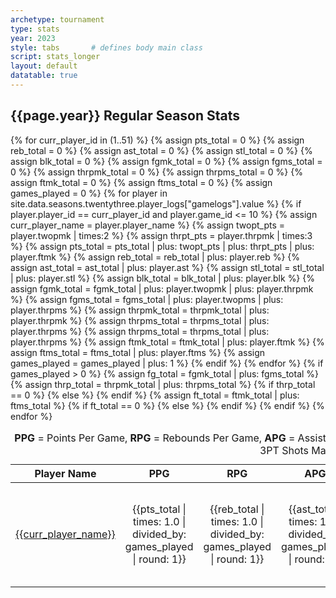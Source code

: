 ```yaml
---
archetype: tournament
type: stats
year: 2023
style: tabs       # defines body main class
script: stats_longer
layout: default
datatable: true
---
```

<h2> {{page.year}} Regular Season Stats </h2>
<table class="display">
  <caption style="text-align: center;"> <b>PPG</b> = Points Per Game, <b>RPG</b> = Rebounds Per Game, <b>APG</b> = Assists Per Game, <b>SPG</b> = Steals per Game, <b>BPG</b> = Blocks per Game, <b>FG%</b> = Total % Of Shots Made, <b>3PT%</b> = Total % Of 3PT Shots Made, <b>FT%</b> = Total % Of Free Throws Made <b>GP</b> = Games Played</caption>
  <colgroup>
      <col class="fifteen"/>
      <col class="nine"/>
      <col class="nine"/>
      <col class="nine"/>
      <col class="nine"/>
      <col class="nine"/>
      <col class="nine"/>
      <col class="nine"/>
      <col class="nine"/>
      <col class="nine"/>
  </colgroup>
  <thead style="text-align: center;">
    <tr>
        <th>Player Name</th>
        <th>PPG</th>
        <th>RPG</th>
        <th>APG</th>
        <th>SPG</th>
        <th>BPG</th>
        <th>FG%</th>
        <th>3PT%</th>
        <th>FT%</th>
        <th>GP</th>
    </tr>
  </thead>
  <tbody style="text-align: center;">
  {% for curr_player_id in (1..51) %}
	{% assign pts_total = 0 %}
	{% assign reb_total = 0 %}
	{% assign ast_total = 0 %}
	{% assign stl_total = 0 %}
	{% assign blk_total = 0 %}
  {% assign fgmk_total = 0 %}
  {% assign fgms_total = 0 %}
  {% assign thrpmk_total = 0 %}
  {% assign thrpms_total = 0 %}
  {% assign ftmk_total = 0 %}
  {% assign ftms_total = 0 %}
	{% assign games_played = 0 %}
  	{% for player in site.data.seasons.twentythree.player_logs["gamelogs"].value %}
  	  {% if player.player_id == curr_player_id and player.game_id <= 10 %}
		{% assign curr_player_name = player.player_name %}
        {% assign twopt_pts = player.twopmk | times:2 %}
        {% assign thrpt_pts = player.thrpmk | times:3 %}
  	    {% assign pts_total = pts_total | plus: twopt_pts | plus: thrpt_pts | plus: player.ftmk %}
        {% assign reb_total = reb_total | plus: player.reb %}
        {% assign ast_total = ast_total | plus: player.ast %}
        {% assign stl_total = stl_total | plus: player.stl %}
        {% assign blk_total = blk_total | plus: player.blk %}
        {% assign fgmk_total = fgmk_total | plus: player.twopmk | plus: player.thrpmk %}
        {% assign fgms_total = fgms_total | plus: player.twopms | plus: player.thrpms %}
        {% assign thrpmk_total = thrpmk_total | plus: player.thrpmk %}
        {% assign thrpms_total = thrpms_total | plus: player.thrpms %}
        {% assign thrpms_total = thrpms_total | plus: player.thrpms %}
        {% assign ftmk_total = ftmk_total | plus: player.ftmk %}
        {% assign ftms_total = ftms_total | plus: player.ftms %}
        {% assign games_played = games_played | plus: 1 %}
  	  {% endif %}
    {% endfor %}
  	{% if games_played > 0 %}
  <tr>
      <td><a href="/players/{{curr_player_id}}">{{curr_player_name}}</a></td>
      <td>{{pts_total | times: 1.0 | divided_by: games_played | round: 1}}</td>
      <td>{{reb_total | times: 1.0 | divided_by: games_played | round: 1}}</td>
      <td>{{ast_total | times: 1.0 | divided_by: games_played | round: 1}}</td>
      <td>{{stl_total | times: 1.0 | divided_by: games_played | round: 1}}</td>
      <td>{{blk_total | times: 1.0 | divided_by: games_played | round: 1}}</td>
      {% assign fg_total = fgmk_total | plus: fgms_total %}
      <td data-order="{{100.0 | times: fgmk_total | divided_by: fg_total | round: 1 }}">{{100.0 | times: fgmk_total | divided_by: fg_total | round: 1 }}%</td>
      {% assign thrp_total = thrpmk_total | plus: thrpms_total %}
      {% if thrp_total == 0 %}
      <th>--%</th>
      {% else %}
      <td data-order="{{100.0 | times: thrpmk_total | divided_by: thrp_total | round: 1 }}">{{100.0 | times: thrpmk_total | divided_by: thrp_total | round: 1 }}%</td>
      {% endif %}
      {% assign ft_total = ftmk_total | plus: ftms_total %}
      {% if ft_total == 0 %}
      <th>--%</th>
      {% else %}
      <td data-order="{{100.0 | times: ftmk_total | divided_by: ft_total | round: 1 }}">{{100.0 | times: ftmk_total | divided_by: ft_total | round: 1 }}%</td>
      {% endif %}
      <td>{{games_played}}</td>
   </tr>
  	{% endif %}
   {% endfor %}
  </tbody>
</table>
<br>